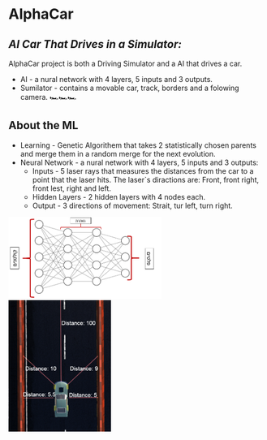 # AlphaCar
## _AI Car That Drives in a Simulator:_



AlphaCar project is both a Driving Simulator and a AI that drives a car.
- AI - a nural network with 4 layers, 5 inputs and 3 outputs.
- Sumilator - contains a movable car, track, borders and a folowing camera.
 🏎️🏎️🏎️

## About the ML

- Learning - Genetic Algorithem that takes 2 statistically chosen parents and merge them in a random merge for the next evolution.
- Neural Network - a nural network with 4 layers, 5 inputs and 3 outputs:
    - Inputs -  5 laser rays that measures the distances from the car
            to a point that the laser hits.
            The laser`s diractions are: Front, front right, front lest, right and left.
    - Hidden Layers - 2 hidden layers with 4 nodes each.
    - Output - 3 directions of movement: Strait, tur left, turn right.

<img src="https://github.com/yotamlevit/AlphaCar/blob/7dac43f4635e75cdff9fc1817bb1ed3f4bdee6ab/AlphaCarPhotos/NN_titled.PNG" width="60%" class="center">    
<img src="https://github.com/yotamlevit/AlphaCar/blob/7dac43f4635e75cdff9fc1817bb1ed3f4bdee6ab/AlphaCarPhotos/LaserTopView.PNG" width="40%" class="center">
    
